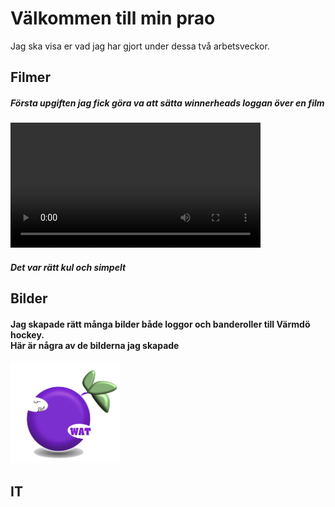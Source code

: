 # Välkommen till min prao

Jag ska visa er vad jag har gjort under dessa två arbetsveckor.

## Filmer

<h5> Första upgiften jag fick göra va att sätta winnerheads loggan över en film </h5>

<video width="400px" controls="controls">
<source src="winnerheads instagram.mp4" video="web/mp4">
</video>

<h5> Det var rätt kul och simpelt </h5>
 
## Bilder

<h4> Jag skapade rätt många bilder både loggor och banderoller till Värmdö hockey. <br> Här är några av de bilderna jag skapade </h4>

<img src="Wilmers logo 11.png" height="162" width="175">

<br>

## IT


